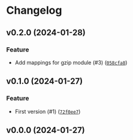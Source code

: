 # Changelog

## v0.2.0 (2024-01-28)

### Feature

- Add mappings for gzip module (#3) ([`058cfa8`](https://github.com/bluetooth-devices/zlib-fast/commit/058cfa8b7f75fea0ef3f98faef1a9d6a469eae72))

## v0.1.0 (2024-01-27)

### Feature

- First version (#1) ([`72f0ee7`](https://github.com/bluetooth-devices/zlib-fast/commit/72f0ee70df6bbd976aff1971f5ddbb0fae2924a9))

## v0.0.0 (2024-01-27)
